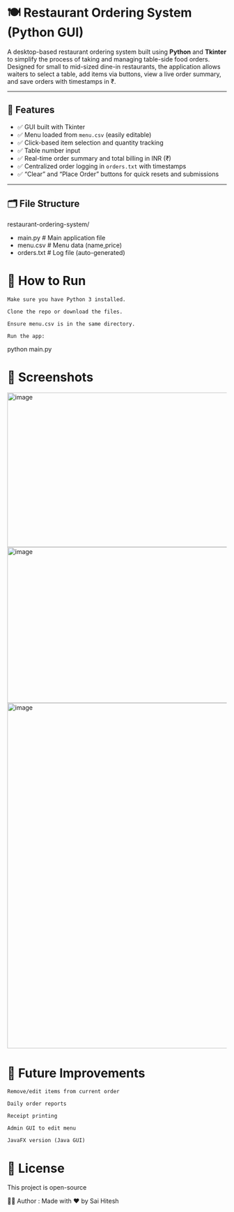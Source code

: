 # 🍽️ Restaurant Ordering System (Python GUI)

A desktop-based restaurant ordering system built using **Python** and **Tkinter** to simplify the process of taking and managing table-side food orders. Designed for small to mid-sized dine-in restaurants, the application allows waiters to select a table, add items via buttons, view a live order summary, and save orders with timestamps in ₹.

---

## 🧩 Features

- ✅ GUI built with Tkinter
- ✅ Menu loaded from `menu.csv` (easily editable)
- ✅ Click-based item selection and quantity tracking
- ✅ Table number input
- ✅ Real-time order summary and total billing in INR (₹)
- ✅ Centralized order logging in `orders.txt` with timestamps
- ✅ “Clear” and “Place Order” buttons for quick resets and submissions

---

## 🗂️ File Structure

restaurant-ordering-system/
- main.py # Main application file
- menu.csv # Menu data (name,price)
- orders.txt # Log file (auto-generated)



# 🚀 How to Run


    Make sure you have Python 3 installed.

    Clone the repo or download the files.

    Ensure menu.csv is in the same directory.

    Run the app:

python main.py

# 📸 Screenshots

   <img width="761" height="354" alt="image" src="https://github.com/user-attachments/assets/4c1074dd-c149-415b-8784-188a2ce52ee3" />
   <img width="755" height="357" alt="image" src="https://github.com/user-attachments/assets/64a5ccea-e978-49a9-8285-ec181cde3b05" />
   <img width="655" height="791" alt="image" src="https://github.com/user-attachments/assets/00eaa14a-9a31-42e4-833c-a19be1c00555" />



# 🔧 Future Improvements

    Remove/edit items from current order

    Daily order reports

    Receipt printing

    Admin GUI to edit menu

    JavaFX version (Java GUI)

# 📃 License

This project is open-source 

👨‍💻 Author : Made with ❤️ by Sai Hitesh
